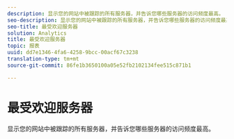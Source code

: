 ```yaml
---
description: 显示您的网站中被跟踪的所有服务器，并告诉您哪些服务器的访问频度最高。
seo-description: 显示您的网站中被跟踪的所有服务器，并告诉您哪些服务器的访问频度最高。
seo-title: 最受欢迎服务器
solution: Analytics
title: 最受欢迎服务器
topic: 报表
uuid: dd7e1346-4fa6-4258-9bcc-00acf67c3238
translation-type: tm+mt
source-git-commit: 86fe1b3650100a05e52fb2102134fee515c871b1

---
```



# 最受欢迎服务器

显示您的网站中被跟踪的所有服务器，并告诉您哪些服务器的访问频度最高。

